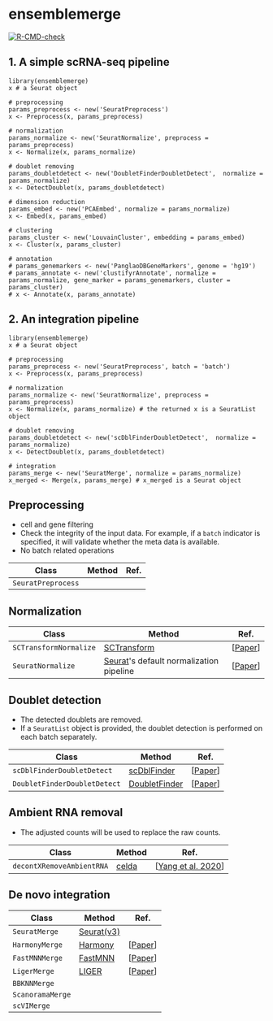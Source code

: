 # ensemblemerge

<!-- badges: start -->
[![R-CMD-check](https://github.com/erikjskie/ensemblemerge/actions/workflows/check-standard.yaml/badge.svg)](https://github.com/erikjskie/ensemblemerge/actions/workflows/check-standard.yaml)
<!-- badges: end -->

## 1. A simple scRNA-seq pipeline

```
library(ensemblemerge)
x # a Seurat object

# preprocessing
params_preprocess <- new('SeuratPreprocess')
x <- Preprocess(x, params_preprocess)

# normalization
params_normalize <- new('SeuratNormalize', preprocess = params_preprocess)
x <- Normalize(x, params_normalize)

# doublet removing 
params_doubletdetect <- new('DoubletFinderDoubletDetect',  normalize = params_normalize)
x <- DetectDoublet(x, params_doubletdetect)

# dimension reduction
params_embed <- new('PCAEmbed', normalize = params_normalize)
x <- Embed(x, params_embed)

# clustering
params_cluster <- new('LouvainCluster', embedding = params_embed)
x <- Cluster(x, params_cluster)

# annotation
# params_genemarkers <- new('PanglaoDBGeneMarkers', genome = 'hg19')
# params_annotate <- new('clustifyrAnnotate', normalize = params_normalize, gene_marker = params_genemarkers, cluster = params_cluster)
# x <- Annotate(x, params_annotate)
```

## 2. An integration pipeline
```
library(ensemblemerge)
x # a Seurat object

# preprocessing
params_preprocess <- new('SeuratPreprocess', batch = 'batch')
x <- Preprocess(x, params_preprocess)

# normalization
params_normalize <- new('SeuratNormalize', preprocess = params_preprocess)
x <- Normalize(x, params_normalize) # the returned x is a SeuratList object

# doublet removing 
params_doubletdetect <- new('scDblFinderDoubletDetect',  normalize = params_normalize)
x <- DetectDoublet(x, params_doubletdetect)

# integration
params_merge <- new('SeuratMerge', normalize = params_normalize)
x_merged <- Merge(x, params_merge) # x_merged is a Seurat object
```

## Preprocessing

* cell and gene filtering 
* Check the integrity of the input data.  For example, if a `batch` indicator is specified, it will validate whether the meta data is available. 
* No batch related operations

| Class | Method | Ref. |
| --- | --- | --- |
| `SeuratPreprocess` |  |  | 



## Normalization
| Class | Method | Ref. |
| --- | --- | --- |
| `SCTransformNormalize` | [SCTransform](https://satijalab.org/seurat/articles/sctransform_vignette.html) | [[Paper](https://genomebiology.biomedcentral.com/articles/10.1186/s13059-019-1874-1)] | 
| `SeuratNormalize` | [Seurat](https://satijalab.org/seurat/articles/pbmc3k_tutorial.html)'s default normalization pipeline | [[Paper](https://www.nature.com/articles/nbt.4096)] | 

## Doublet detection

* The detected doublets are removed. 
* If a `SeuratList` object is provided, the doublet detection is performed on each batch separately. 

| Class | Method | Ref. |
| --- | --- | --- |
| `scDblFinderDoubletDetect` | [scDblFinder](https://bioconductor.org/packages/release/bioc/html/scDblFinder.html) | [[Paper](https://f1000research.com/articles/10-979)] | 
| `DoubletFinderDoubletDetect` | [DoubletFinder](https://github.com/chris-mcginnis-ucsf/DoubletFinder) | [[Paper](https://pubmed.ncbi.nlm.nih.gov/30954475/)] | 

## Ambient RNA removal

* The adjusted counts will be used to replace the raw counts. 

| Class | Method | Ref. |
| --- | --- | --- |
| `decontXRemoveAmbientRNA` | [celda](http://bioconductor.org/packages/release/bioc/vignettes/celda/inst/doc/decontX.html) | [[Yang et al. 2020](https://doi.org/10.1186/s13059-020-1950-6)] | 


## De novo integration
| Class | Method | Ref. |
| --- | --- | --- |
| `SeuratMerge` | [Seurat(v3)](https://satijalab.org/seurat/articles/integration_introduction.html) |  | 
| `HarmonyMerge` | [Harmony](https://github.com/immunogenomics/harmony) | [[Paper](https://www.nature.com/articles/s41592-019-0619-0)]
| `FastMNNMerge` | [FastMNN](https://rdrr.io/github/LTLA/batchelor/man/fastMNN.html) | [[Paper](https://www.nature.com/articles/nbt.4091)]
| `LigerMerge` | [LIGER](https://www.nature.com/articles/s41596-020-0391-8) | [[Paper](https://www.nature.com/articles/s41596-020-0391-8)]
| `BBKNNMerge` | | |
| `ScanoramaMerge` | | |
| `scVIMerge` | | |


